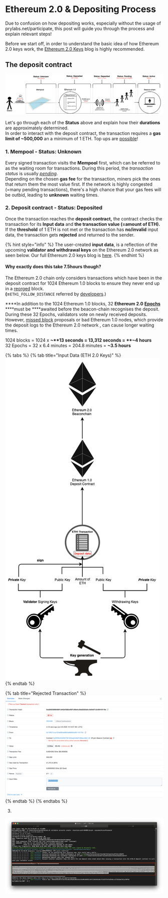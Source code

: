 # Ethereum 2.0 & Depositing Process

Due to confusion on how depositing works, especially without the usage of prylabs.net/participate, this post will guide you through the process and explain relevant steps!  
  
Before we start off, in order to understand the basic idea of how Ethereum 2.0 keys work, the [Ethereum 2.0 Keys](https://kb.beaconcha.in/ethereum-2-keys) blog is highly recommended.

## The deposit contract

![Depositing process](.gitbook/assets/image%20%2874%29.png)

  
Let's go through each of the **Status** above and explain how their **durations** are approximately determined.  
In order to interact with the deposit contract, the transaction requires a **gas limit of ~500,000** an a minimum of 1 ETH. Top ups are [possible](https://kb.beaconcha.in/ethereum-2-keys#what-happens-to-multiple-deposits-from-a-single-eth1-wallet-multiple-validators)!

###  **1. Mempool - Status: Unknown**

Every signed transaction visits the **Mempool** first, which can be referred to as the waiting room for transactions. During this period, the _transaction status_ is usually [_pending_](https://etherscan.io/txsPending).   
Depending on the chosen **gas fee** for the transaction, miners pick the ones that return them the most value first. If the network is highly congested \(=many pending transactions\), there's a high chance that your gas fees will be outbid, leading to **unknown** waiting times.



### 2. Deposit contract - Status: Deposited

Once the transaction reaches the **deposit contract,** the contract checks the transaction for its **Input data** and **the transaction value \(=amount of ETH\).**   
If the **threshold** of 1 ETH is not met or the transaction has **no/invalid** input data, the transaction gets **rejected** and returned to the sender.

{% hint style="info" %}
The user-created **input data**, is a reflection of the upcoming **validator and withdrawal keys** on the Ethereum 2.0 network as seen below. Our full Ethereum 2.0 keys blog is [here](https://kb.beaconcha.in/ethereum-2-keys).
{% endhint %}

#### **Why exactly does this take 7.5hours though?**

The Ethereum 2.0 chain only considers transactions which have been in the deposit contract for 1024  Ethereum 1.0 blocks to ensure they never end up in a [reorged](https://en.bitcoin.it/wiki/Chain_Reorganization) block.   
**\(=**`ETH1_FOLLOW_DISTANCE` referred by [developers](https://benjaminion.xyz/eth2-annotated-spec/phase0/beacon-chain/configuration/#misc).\)   
  
****In addition to the 1024 Ethereum 1.0 blocks, 32 **Ethereum 2.0** [**Epochs**](https://kb.beaconcha.in/glossary#epoch) ****must be ****awaited before the beacon-chain recognises the deposit. During these 32 Epochs, validators vote on newly received deposits. However, [missed block](https://kb.beaconcha.in/glossary#block-status) proposals or bad Ethereum 1.0 nodes, which provide the deposit logs to the Ethereum 2.0 network , can cause longer waiting times.  
  
1024 blocks = 1024 x **~**13 seconds = 13,312 seconds = **~4 hours**  
32 Epochs = 32 x 6.4 minutes =  204.8 minutes = **~3.5 hours**  


{% tabs %}
{% tab title="Input Data \(ETH 2.0 Keys\)" %}
![ETH 2.0 Key Generation via Input Data](.gitbook/assets/image%20%2876%29.png)
{% endtab %}

{% tab title="Rejected Transaction" %}
![Rejected Transaction](.gitbook/assets/image%20%2878%29.png)
{% endtab %}
{% endtabs %}



3. 

![](.gitbook/assets/image%20%2880%29.png)





